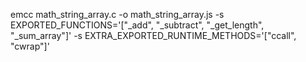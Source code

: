 emcc math_string_array.c -o math_string_array.js -s EXPORTED_FUNCTIONS='["_add", "_subtract", "_get_length", "_sum_array"]' -s EXTRA_EXPORTED_RUNTIME_METHODS='["ccall", "cwrap"]'
